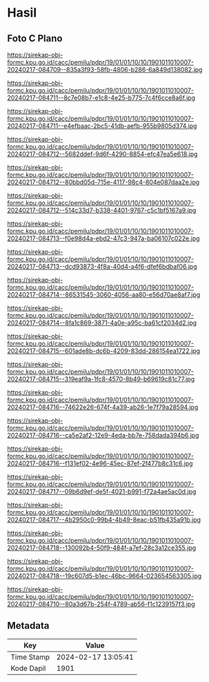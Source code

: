 # Hasil

## Foto C Plano

https://sirekap-obj-formc.kpu.go.id/cacc/pemilu/pdpr/19/01/01/10/10/1901011010007-20240217-084709--835a3f93-58fb-4806-b286-6a849d138082.jpg

https://sirekap-obj-formc.kpu.go.id/cacc/pemilu/pdpr/19/01/01/10/10/1901011010007-20240217-084711--8c7e08b7-e1c8-4e25-b775-7c4f6cce8a6f.jpg

https://sirekap-obj-formc.kpu.go.id/cacc/pemilu/pdpr/19/01/01/10/10/1901011010007-20240217-084711--e4efbaac-2bc5-41db-aefb-955b9805d374.jpg

https://sirekap-obj-formc.kpu.go.id/cacc/pemilu/pdpr/19/01/01/10/10/1901011010007-20240217-084712--5682ddef-9d6f-4290-8854-efc47ea5e618.jpg

https://sirekap-obj-formc.kpu.go.id/cacc/pemilu/pdpr/19/01/01/10/10/1901011010007-20240217-084712--80bbd05d-715e-4117-98c4-804e087daa2e.jpg

https://sirekap-obj-formc.kpu.go.id/cacc/pemilu/pdpr/19/01/01/10/10/1901011010007-20240217-084712--514c33d7-b338-4401-9767-c5c1bf5167a9.jpg

https://sirekap-obj-formc.kpu.go.id/cacc/pemilu/pdpr/19/01/01/10/10/1901011010007-20240217-084713--f0e98d4a-ebd2-47c3-947a-ba06107c022e.jpg

https://sirekap-obj-formc.kpu.go.id/cacc/pemilu/pdpr/19/01/01/10/10/1901011010007-20240217-084713--dcd93873-4f8a-40d4-a4f6-dfef6bdbaf06.jpg

https://sirekap-obj-formc.kpu.go.id/cacc/pemilu/pdpr/19/01/01/10/10/1901011010007-20240217-084714--86531545-3060-4056-aa80-e56d70ae8af7.jpg

https://sirekap-obj-formc.kpu.go.id/cacc/pemilu/pdpr/19/01/01/10/10/1901011010007-20240217-084714--8fa1c869-3871-4a0e-a95c-ba61cf2034d2.jpg

https://sirekap-obj-formc.kpu.go.id/cacc/pemilu/pdpr/19/01/01/10/10/1901011010007-20240217-084715--601ade8b-dc6b-4209-83dd-286154ea1722.jpg

https://sirekap-obj-formc.kpu.go.id/cacc/pemilu/pdpr/19/01/01/10/10/1901011010007-20240217-084715--319eaf9a-1fc8-4570-8b49-b69619c81c77.jpg

https://sirekap-obj-formc.kpu.go.id/cacc/pemilu/pdpr/19/01/01/10/10/1901011010007-20240217-084716--74622e26-674f-4a39-ab26-1e7f79a28594.jpg

https://sirekap-obj-formc.kpu.go.id/cacc/pemilu/pdpr/19/01/01/10/10/1901011010007-20240217-084716--ca5e2af2-12e9-4eda-bb7e-758dada394b6.jpg

https://sirekap-obj-formc.kpu.go.id/cacc/pemilu/pdpr/19/01/01/10/10/1901011010007-20240217-084716--f131ef02-4e96-45ec-87ef-2f477b8c31c6.jpg

https://sirekap-obj-formc.kpu.go.id/cacc/pemilu/pdpr/19/01/01/10/10/1901011010007-20240217-084717--09b6d9ef-de5f-4021-b991-f72a4ae5ac0d.jpg

https://sirekap-obj-formc.kpu.go.id/cacc/pemilu/pdpr/19/01/01/10/10/1901011010007-20240217-084717--4b2950c0-99b4-4b49-8eac-b51fb435a91b.jpg

https://sirekap-obj-formc.kpu.go.id/cacc/pemilu/pdpr/19/01/01/10/10/1901011010007-20240217-084718--130092b4-50f9-484f-a7ef-28c3a12ce355.jpg

https://sirekap-obj-formc.kpu.go.id/cacc/pemilu/pdpr/19/01/01/10/10/1901011010007-20240217-084718--19c607d5-b1ec-46bc-9664-023654563305.jpg

https://sirekap-obj-formc.kpu.go.id/cacc/pemilu/pdpr/19/01/01/10/10/1901011010007-20240217-084710--80a3d67b-254f-4789-ab56-f1c1239157f3.jpg


## Metadata

| Key        | Value               |
| ---------- | ------------------- |
| Time Stamp | 2024-02-17 13:05:41 |
| Kode Dapil | 1901                |



